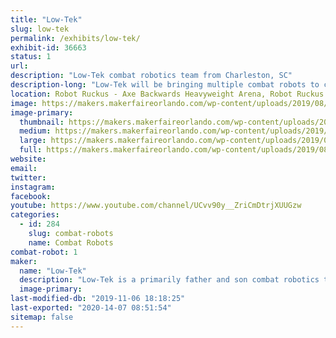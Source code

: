 ```yaml
---
title: "Low-Tek"
slug: low-tek
permalink: /exhibits/low-tek/
exhibit-id: 36663
status: 1
url: 
description: "Low-Tek combat robotics team from Charleston, SC"
description-long: "Low-Tek will be bringing multiple combat robots to compete in the Robot Ruckus event at Orlando Maker Faire."
location: Robot Ruckus - Axe Backwards Heavyweight Arena, Robot Ruckus - Small Arena
image: https://makers.makerfaireorlando.com/wp-content/uploads/2019/08/IMG_20181001_235709-768x1024.jpg
image-primary:
  thumbnail: https://makers.makerfaireorlando.com/wp-content/uploads/2019/08/IMG_20181001_235709-150x150.jpg
  medium: https://makers.makerfaireorlando.com/wp-content/uploads/2019/08/IMG_20181001_235709-225x300.jpg
  large: https://makers.makerfaireorlando.com/wp-content/uploads/2019/08/IMG_20181001_235709-768x1024.jpg
  full: https://makers.makerfaireorlando.com/wp-content/uploads/2019/08/IMG_20181001_235709.jpg
website: 
email: 
twitter: 
instagram: 
facebook: 
youtube: https://www.youtube.com/channel/UCvv90y__ZriCmDtrjXUUGzw
categories:
  - id: 284
    slug: combat-robots
    name: Combat Robots
combat-robot: 1
maker:
  name: "Low-Tek"
  description: "Low-Tek is a primarily father and son combat robotics team from Charleston, SC. Initially discovering the hobby and competing with a heavyweight in the early 2000s, the interest was rekindled when insect-class bots were discovered in recent years. A beetleweight was built under the new team name, referencing the 'lo-tech' approach with no CAD or fancy machine shop tools being used in the construction."
  image-primary: 
last-modified-db: "2019-11-06 18:18:25"
last-exported: "2020-14-07 08:51:54"
sitemap: false
---
```

